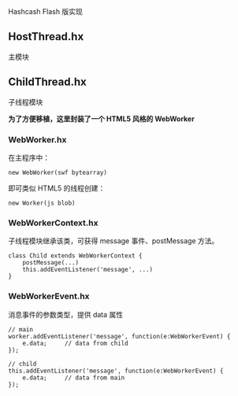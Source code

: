 
Hashcash Flash 版实现

## HostThread.hx

主模块

## ChildThread.hx

子线程模块


**为了方便移植，这里封装了一个 HTML5 风格的 WebWorker**

### WebWorker.hx

在主程序中：
```
new WebWorker(swf bytearray)
```

即可类似 HTML5 的线程创建：
```
new Worker(js blob)
```

### WebWorkerContext.hx

子线程模块继承该类，可获得 message 事件、postMessage 方法。

```
class Child extends WebWorkerContext {
	postMessage(...)
	this.addEventListener('message', ...)
}
```

### WebWorkerEvent.hx

消息事件的参数类型，提供 data 属性

```
// main
worker.addEventListener('message', function(e:WebWorkerEvent) {
	e.data;		// data from child
});

// child
this.addEventListener('message', function(e:WebWorkerEvent) {
	e.data;		// data from main
});
```
